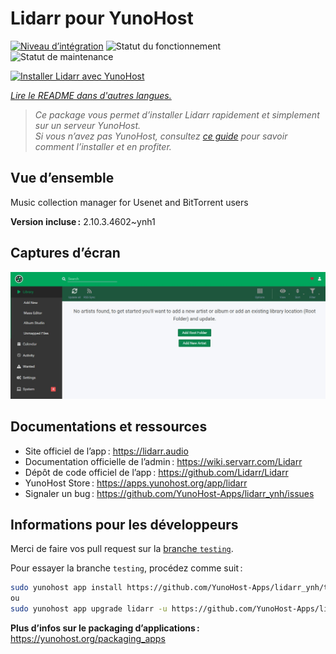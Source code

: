 <!--
Nota bene : ce README est automatiquement généré par <https://github.com/YunoHost/apps/tree/master/tools/readme_generator>
Il NE doit PAS être modifié à la main.
-->

# Lidarr pour YunoHost

[![Niveau d’intégration](https://apps.yunohost.org/badge/integration/lidarr)](https://ci-apps.yunohost.org/ci/apps/lidarr/)
![Statut du fonctionnement](https://apps.yunohost.org/badge/state/lidarr)
![Statut de maintenance](https://apps.yunohost.org/badge/maintained/lidarr)

[![Installer Lidarr avec YunoHost](https://install-app.yunohost.org/install-with-yunohost.svg)](https://install-app.yunohost.org/?app=lidarr)

*[Lire le README dans d'autres langues.](./ALL_README.md)*

> *Ce package vous permet d’installer Lidarr rapidement et simplement sur un serveur YunoHost.*  
> *Si vous n’avez pas YunoHost, consultez [ce guide](https://yunohost.org/install) pour savoir comment l’installer et en profiter.*

## Vue d’ensemble

Music collection manager for Usenet and BitTorrent users

**Version incluse :** 2.10.3.4602~ynh1

## Captures d’écran

![Capture d’écran de Lidarr](./doc/screenshots/screenshot.jpg)

## Documentations et ressources

- Site officiel de l’app : <https://lidarr.audio>
- Documentation officielle de l’admin : <https://wiki.servarr.com/Lidarr>
- Dépôt de code officiel de l’app : <https://github.com/Lidarr/Lidarr>
- YunoHost Store : <https://apps.yunohost.org/app/lidarr>
- Signaler un bug : <https://github.com/YunoHost-Apps/lidarr_ynh/issues>

## Informations pour les développeurs

Merci de faire vos pull request sur la [branche `testing`](https://github.com/YunoHost-Apps/lidarr_ynh/tree/testing).

Pour essayer la branche `testing`, procédez comme suit :

```bash
sudo yunohost app install https://github.com/YunoHost-Apps/lidarr_ynh/tree/testing --debug
ou
sudo yunohost app upgrade lidarr -u https://github.com/YunoHost-Apps/lidarr_ynh/tree/testing --debug
```

**Plus d’infos sur le packaging d’applications :** <https://yunohost.org/packaging_apps>

